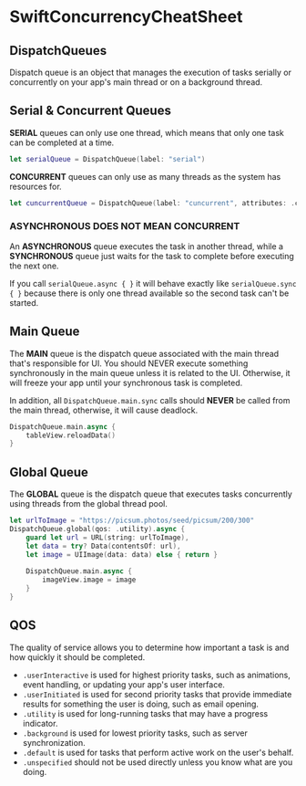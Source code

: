 # SwiftConcurrencyCheatSheet

## DispatchQueues
Dispatch queue is an object that manages the execution of tasks serially or 
concurrently on your app's main thread or on a background thread. 

## Serial & Concurrent Queues 
**SERIAL** queues can only use one thread, which means that only one task can be completed at a time. 
```swift
let serialQueue = DispatchQueue(label: "serial")
```

**CONCURRENT** queues can only use as many threads as the system has resources for. 
```swift
let cuncurrentQueue = DispatchQueue(label: "cuncurrent", attributes: .concurrent)
```

### ASYNCHRONOUS DOES NOT MEAN CONCURRENT 
An **ASYNCHRONOUS** queue executes the task in another thread, while a **SYNCHRONOUS** queue just waits for the task to complete before executing the next one. 

If you call `serialQueue.async { }` it will behave exactly like `serialQueue.sync { }` because there is only one thread available so the second task can't be started.

## Main Queue
The **MAIN** queue is the  dispatch queue associated with the main thread that's responsible for UI. 
You should NEVER execute something synchronously in the main queue unless it is related to the UI. Otherwise, it will freeze your app until your synchronous task is completed. 

In addition, all `DispatchQueue.main.sync` calls should **NEVER** be called from the 
main thread, otherwise, it will cause deadlock. 
```swift
DispatchQueue.main.async {
    tableView.reloadData()
}
```

## Global Queue 
The **GLOBAL** queue is the dispatch queue that executes tasks 
concurrently using threads from the global thread pool. 
```swift
let urlToImage = "https://picsum.photos/seed/picsum/200/300" 
DispatchQueue.global(qos: .utility).async {
    guard let url = URL(string: urlToImage), 
    let data = try? Data(contentsOf: url),
    let image = UIImage(data: data) else { return } 
    
    DispatchQueue.main.async {
        imageView.image = image 
    } 
}
```

## QOS
The quality of service allows you to determine how important a task is and 
how quickly it should be completed. 

- `.userInteractive` is used for highest priority tasks, such as animations, event handling, or updating your app's user interface. 
- `.userInitiated` is used for second priority tasks that provide immediate results for something the user is doing, such as email opening. 
- `.utility` is used for long-running tasks that may have a progress indicator. 
- `.background` is used for lowest priority tasks, such as server synchronization. 
- `.default` is used for tasks that  perform active work on the user's behalf. 
- `.unspecified` should not be used directly unless you know 
what are you doing. 
